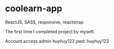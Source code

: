 # coolearn-app
ReactJS, SASS, responsive, reactstrap

The first time I completed project by myseft.

Account access admin
huyhuy123
pwd: huyhuy123
